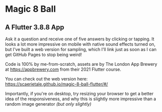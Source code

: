 # Magic 8 Ball

## A Flutter 3.8.8 App

Ask it a question and receive one of five answers by clicking or tapping. It looks a lot more impressive on mobile with native sound effects turned on, but I've built a web version for sampling, which I'll link just as soon as I can get GitHub Pages to stop being weird!

Code is 100% by me-from-scratch, assets are by The London App Brewery at https://appbrewery.com from their 2021 Flutter course.

You can check out the web version here: https://scaerietale.github.io/magic-8-ball-flutter/#/

Importantly, if you're on desktop, try resizing your browser to get a better idea of the responsiveness, and why this is slightly more impressive than a random image generator _(but only slightly)_
